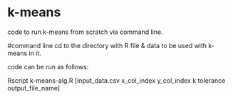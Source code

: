 # k-means
code to run k-means from scratch via command line.

#command line
cd to the directory with R file & data to be used with k-means in it.

code can be run as follows:

Rscript k-means-alg.R [input_data.csv x_col_index y_col_index k tolerance output_file_name]

